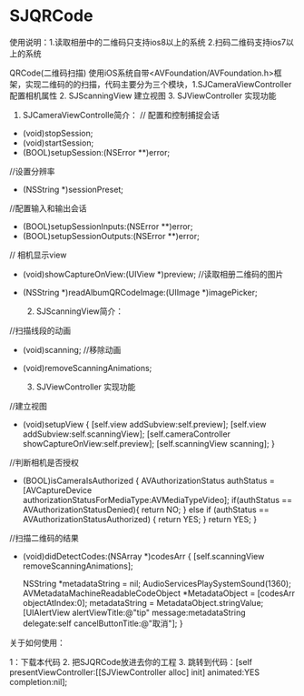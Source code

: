 # SJQRCode

使用说明：1.读取相册中的二维码只支持ios8以上的系统 2.扫码二维码支持ios7以上的系统


QRCode(二维码扫描) 使用iOS系统自带<AVFoundation/AVFoundation.h>框架，实现二维码的的扫描，代码主要分为三个模块，1.SJCameraViewController 配置相机属性 2. SJScanningView 建立视图 3. SJViewController 实现功能



  1. SJCameraViewControlle简介：
// 配置和控制捕捉会话
- (void)stopSession;
- (void)startSession;
- (BOOL)setupSession:(NSError **)error;

//设置分辨率
- (NSString *)sessionPreset;

//配置输入和输出会话
- (BOOL)setupSessionInputs:(NSError **)error;
- (BOOL)setupSessionOutputs:(NSError **)error;

// 相机显示view
- (void)showCaptureOnView:(UIView *)preview;
//读取相册二维码的图片
- (NSString *)readAlbumQRCodeImage:(UIImage *)imagePicker;





    2. SJScanningView简介：

//扫描线段的动画
- (void)scanning;
//移除动画
- (void)removeScanningAnimations;




     3. SJViewController 实现功能

//建立视图
- (void)setupView {
    [self.view addSubview:self.preview];
    [self.view addSubview:self.scanningView];
    [self.cameraController showCaptureOnView:self.preview];
    [self.scanningView scanning];
}

//判断相机是否授权

- (BOOL)isCameraIsAuthorized {
    AVAuthorizationStatus authStatus = [AVCaptureDevice authorizationStatusForMediaType:AVMediaTypeVideo];
    if(authStatus == AVAuthorizationStatusDenied){
        return NO;
    } else if (authStatus == AVAuthorizationStatusAuthorized) {
        return YES;
    }
    return YES;
}

//扫描二维码的结果

- (void)didDetectCodes:(NSArray *)codesArr {
    [self.scanningView removeScanningAnimations];
    
    NSString *metadataString = nil;
    AudioServicesPlaySystemSound(1360);
    AVMetadataMachineReadableCodeObject *MetadataObject = [codesArr objectAtIndex:0];
    metadataString = MetadataObject.stringValue;
   [UIAlertView alertViewTitle:@"tip" message:metadataString delegate:self cancelButtonTitle:@"取消"];
}


关于如何使用：


1：下载本代码
2. 把SJQRCode放进去你的工程
3. 跳转到代码：[self presentViewController:[[SJViewController alloc] init] animated:YES completion:nil];
 
